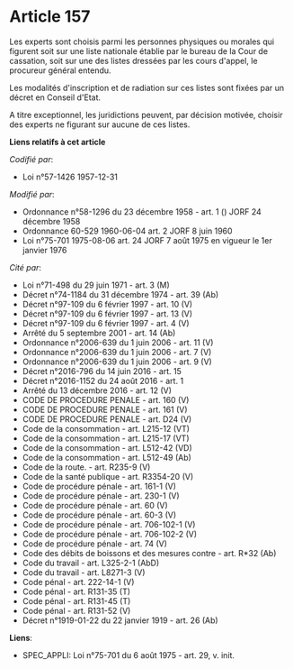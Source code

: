 # Article 157

Les experts sont choisis parmi les personnes physiques ou morales qui figurent soit sur une liste nationale établie par le
bureau de la Cour de cassation, soit sur une des listes dressées par les cours d'appel, le procureur général entendu.

Les modalités d'inscription et de radiation sur ces listes sont fixées par un décret en Conseil d'Etat.

A titre exceptionnel, les juridictions peuvent, par décision motivée, choisir des experts ne figurant sur aucune de ces
listes.

**Liens relatifs à cet article**

_Codifié par_:

  - Loi n°57-1426 1957-12-31

_Modifié par_:

  - Ordonnance n°58-1296 du 23 décembre 1958 - art. 1 () JORF 24 décembre 1958
  - Ordonnance 60-529 1960-06-04 art. 2 JORF 8 juin 1960
  - Loi n°75-701 1975-08-06 art. 24 JORF 7 août 1975 en vigueur le 1er janvier 1976

_Cité par_:

  - Loi n°71-498 du 29 juin 1971 - art. 3 (M)
  - Décret n°74-1184 du 31 décembre 1974 - art. 39 (Ab)
  - Décret n°97-109 du 6 février 1997 - art. 10 (V)
  - Décret n°97-109 du 6 février 1997 - art. 13 (V)
  - Décret n°97-109 du 6 février 1997 - art. 4 (V)
  - Arrêté du 5 septembre 2001 - art. 14 (Ab)
  - Ordonnance n°2006-639 du 1 juin 2006 - art. 11 (V)
  - Ordonnance n°2006-639 du 1 juin 2006 - art. 7 (V)
  - Ordonnance n°2006-639 du 1 juin 2006 - art. 9 (V)
  - Décret n°2016-796 du 14 juin 2016 - art. 15
  - Décret n°2016-1152 du 24 août 2016 - art. 1
  - Arrêté du 13 décembre 2016 - art. 12 (V)
  - CODE DE PROCEDURE PENALE - art. 160 (V)
  - CODE DE PROCEDURE PENALE - art. 161 (V)
  - CODE DE PROCEDURE PENALE - art. D24 (V)
  - Code de la consommation - art. L215-12 (VT)
  - Code de la consommation - art. L215-17 (VT)
  - Code de la consommation - art. L512-42 (VD)
  - Code de la consommation - art. L512-49 (Ab)
  - Code de la route. - art. R235-9 (V)
  - Code de la santé publique - art. R3354-20 (V)
  - Code de procédure pénale - art. 161-1 (V)
  - Code de procédure pénale - art. 230-1 (V)
  - Code de procédure pénale - art. 60 (V)
  - Code de procédure pénale - art. 60-3 (V)
  - Code de procédure pénale - art. 706-102-1 (V)
  - Code de procédure pénale - art. 706-102-2 (V)
  - Code de procédure pénale - art. 74 (V)
  - Code des débits de boissons et des mesures contre  - art. R*32 (Ab)
  - Code du travail - art. L325-2-1 (AbD)
  - Code du travail - art. L8271-3 (V)
  - Code pénal - art. 222-14-1 (V)
  - Code pénal - art. R131-35 (T)
  - Code pénal - art. R131-45 (T)
  - Code pénal - art. R131-52 (V)
  - Décret n°1919-01-22 du 22 janvier 1919 - art. 26 (Ab)

**Liens**:

  - SPEC_APPLI: Loi n°75-701 du 6 août 1975 - art. 29, v. init.
